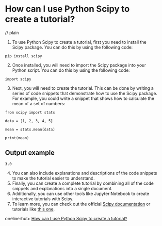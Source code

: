 # How can I use Python Scipy to create a tutorial?
// plain

1. To use Python Scipy to create a tutorial, first you need to install the Scipy package. You can do this by using the following code:
```
pip install scipy
```
2. Once installed, you will need to import the Scipy package into your Python script. You can do this by using the following code:
```
import scipy
```
3. Next, you will need to create the tutorial. This can be done by writing a series of code snippets that demonstrate how to use the Scipy package. For example, you could write a snippet that shows how to calculate the mean of a set of numbers:
```
from scipy import stats

data = [1, 2, 3, 4, 5]

mean = stats.mean(data)

print(mean)
```
## Output example

```
3.0
```
4. You can also include explanations and descriptions of the code snippets to make the tutorial easier to understand.
5. Finally, you can create a complete tutorial by combining all of the code snippets and explanations into a single document.
6. Additionally, you can use other tools like Jupyter Notebook to create interactive tutorials with Scipy.
7. To learn more, you can check out the official [Scipy documentation](https://docs.scipy.org/doc/scipy/reference/index.html) or tutorials like [this one](https://www.tutorialspoint.com/scipy/index.htm).

onelinerhub: [How can I use Python Scipy to create a tutorial?](https://onelinerhub.com/python-scipy/how-can-i-use-python-scipy-to-create-a-tutorial)